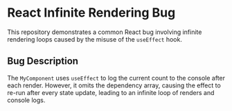 # React Infinite Rendering Bug

This repository demonstrates a common React bug involving infinite rendering loops caused by the misuse of the `useEffect` hook.

## Bug Description
The `MyComponent` uses `useEffect` to log the current count to the console after each render.  However, it omits the dependency array, causing the effect to re-run after every state update, leading to an infinite loop of renders and console logs.